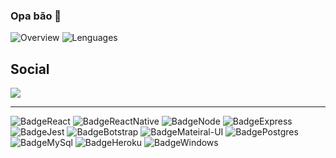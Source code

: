 ### Opa bão 👋

![Overview](https://github.com/vineboneto/stats/blob/master/generated/overview.svg) ![Lenguages](https://github.com/vineboneto/stats/blob/master/generated/languages.svg)


## Social
<a href="https://br.linkedin.com/in/vinicius-gazolla-boneto-6b0a02170"> <img src="https://img.shields.io/badge/LinkedIn-0077B5?style=for-the-badge&logo=linkedin&logoColor=white" />
</a>
***

![BadgeReact](https://img.shields.io/badge/React-20232A?style=for-the-badge&logo=react&logoColor=61DAFB) ![BadgeReactNative](https://img.shields.io/badge/React_Native-20232A?style=for-the-badge&logo=react&logoColor=61DAFB) ![BadgeNode](https://img.shields.io/badge/Node.js-43853D?style=for-the-badge&logo=nodedotjs&logoColor=white) ![BadgeExpress](	https://img.shields.io/badge/Express.js-000000?style=for-the-badge&logo=express&logoColor=white) ![BadgeJest](https://img.shields.io/badge/Jest-C21325?style=for-the-badge&logo=jest&logoColor=white) ![BadgeBotstrap](https://img.shields.io/badge/Bootstrap-563D7C?style=for-the-badge&logo=bootstrap&logoColor=white) ![BadgeMateiral-UI](https://img.shields.io/badge/Material--UI-0081CB?style=for-the-badge&logo=material-ui&logoColor=white)
![BadgePostgres](https://img.shields.io/badge/PostgreSQL-316192?style=for-the-badge&logo=postgresql&logoColor=white) ![BadgeMySql](https://img.shields.io/badge/MySQL-00000F?style=for-the-badge&logo=mysql&logoColor=whitet) ![BadgeHeroku](https://img.shields.io/badge/Heroku-430098?style=for-the-badge&logo=heroku&logoColor=white) ![BadgeWindows](https://img.shields.io/badge/Windows-0078D6?style=for-the-badge&logo=windows&logoColor=white)


[comment]: # (https://javascript.plainenglish.io/how-to-make-custom-language-badges-for-your-profile-using-shields-io-d2aeaf016b6b)

